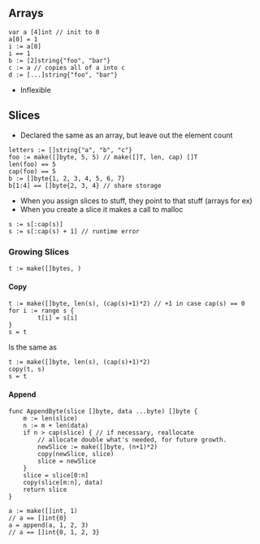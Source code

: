 ## Arrays
```
var a [4]int // init to 0
a[0] = 1
i := a[0]
i == 1
b := [2]string{"foo", "bar"}
c := a // copies all of a into c
d := [...]string{"foo", "bar"}
```

- Inflexible
## Slices
- Declared the same as an array, but leave out the element count 
```
letters := []string{"a", "b", "c"}
foo := make([]byte, 5, 5) // make([]T, len, cap) []T
len(foo) == 5
cap(foo) == 5
b := []byte{1, 2, 3, 4, 5, 6, 7}
b[1:4] == []byte{2, 3, 4} // share storage
```

- When you assign slices to stuff, they point to that stuff (arrays for ex)
- When you create a slice it makes a call to malloc

```
s := s[:cap(s)]
s := s[:cap(s) + 1] // runtime error
```

### Growing Slices
```
t := make([]bytes, )
```

#### Copy
```
t := make([]byte, len(s), (cap(s)+1)*2) // +1 in case cap(s) == 0
for i := range s {
        t[i] = s[i]
}
s = t
```
Is the same as
```
t := make([]byte, len(s), (cap(s)+1)*2)
copy(t, s)
s = t
```

#### Append
```
func AppendByte(slice []byte, data ...byte) []byte {
    m := len(slice)
    n := m + len(data)
    if n > cap(slice) { // if necessary, reallocate
        // allocate double what's needed, for future growth.
        newSlice := make([]byte, (n+1)*2)
        copy(newSlice, slice)
        slice = newSlice
    }
    slice = slice[0:n]
    copy(slice[m:n], data)
    return slice
}
```

```
a := make([]int, 1)
// a == []int{0}
a = append(a, 1, 2, 3)
// a == []int{0, 1, 2, 3}
```